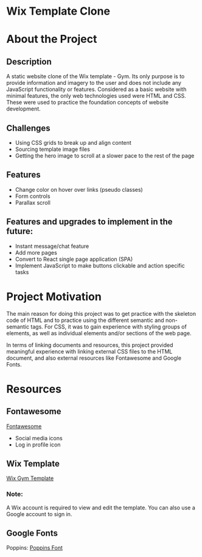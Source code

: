 # Wix Template Clone

# About the Project

## Description
A static website clone of the Wix template - Gym. Its only purpose is to provide information and imagery to the user and does not include any JavaScript functionality or features. Considered as a basic website with minimal features, the only web technologies used were HTML and CSS. These were used to practice the foundation concepts of website development.

## Challenges
- Using CSS grids to break up and align content
- Sourcing template image files
- Getting the hero image to scroll at a slower pace to the rest of the page

## Features
- Change color on hover over links (pseudo classes)
- Form controls
- Parallax scroll

## Features and upgrades to implement in the future:
- Instant message/chat feature
- Add more pages 
- Convert to React single page application (SPA)
- Implement JavaScript to make buttons clickable and action specific tasks

# Project Motivation
The main reason for doing this project was to get practice with the skeleton code of HTML and to practice using the different semantic and non-semantic tags. For CSS, it was to gain experience with styling groups of elements, as well as individual elements and/or sections of the web page. 

In terms of linking documents and resources, this project provided meaningful experience with linking external CSS files to the HTML document, and also external resources like Fontawesome and Google Fonts.

# Resources

## Fontawesome
[Fontawesome](https://fontawesome.com/)
- Social media icons
- Log in profile icon

## Wix Template
[Wix Gym Template](https://editor.wix.com/html/editor/web/renderer/edit/a4251a01-1d7e-42a2-8343-b95ac8c665d4?metaSiteId=9e20cb90-3b9b-47ec-aa6c-f9b68906e08c&editorSessionId=5a088b0b-a9a9-4fdf-b4ca-10525e2e5375&_gl=1*uz16ju*_ga*MTE0NDkxNjM4Ni4xNjI1MTc2ODA5*_ga_H314XQHSPY*MTYyNTE3NjgwOS4xLjAuMTYyNTE3NjgwOS42MA)

### Note:
A Wix account is required to view and edit the template. You can also use a Google account to sign in.

## Google Fonts
Poppins: [Poppins Font](https://fonts.google.com/specimen/Poppins?query=poppins)
